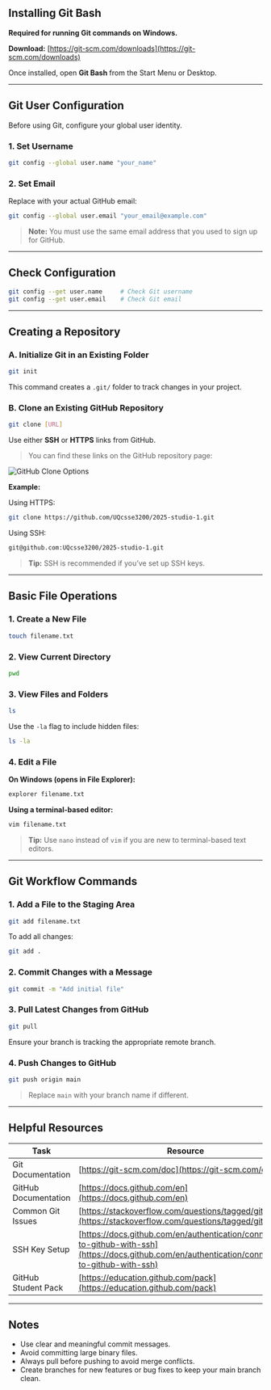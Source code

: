 ## Installing Git Bash

**Required for running Git commands on Windows.**

**Download:** [https://git-scm.com/downloads](https://git-scm.com/downloads)

Once installed, open **Git Bash** from the Start Menu or Desktop.

---

## Git User Configuration

Before using Git, configure your global user identity.

### 1. Set Username

```bash
git config --global user.name "your_name"
```

### 2. Set Email

Replace with your actual GitHub email:

```bash
git config --global user.email "your_email@example.com"
```

> **Note:** You must use the same email address that you used to sign up for GitHub.

---

## Check Configuration

```bash
git config --get user.name     # Check Git username
git config --get user.email    # Check Git email
```

---

## Creating a Repository

### A. Initialize Git in an Existing Folder

```bash
git init
```

This command creates a `.git/` folder to track changes in your project.

### B. Clone an Existing GitHub Repository

```bash
git clone [URL]
```

Use either **SSH** or **HTTPS** links from GitHub.

> You can find these links on the GitHub repository page:

![GitHub Clone Options](https://github.com/user-attachments/assets/0b855405-88dc-456e-9fcc-6de46fc9c9eb)

**Example:**

Using HTTPS:

```bash
git clone https://github.com/UQcsse3200/2025-studio-1.git
```

Using SSH:

```bash
git@github.com:UQcsse3200/2025-studio-1.git
```

> **Tip:** SSH is recommended if you’ve set up SSH keys.

---

## Basic File Operations

### 1. Create a New File

```bash
touch filename.txt
```

### 2. View Current Directory

```bash
pwd
```

### 3. View Files and Folders

```bash
ls
```

Use the `-la` flag to include hidden files:

```bash
ls -la
```

### 4. Edit a File

**On Windows (opens in File Explorer):**

```bash
explorer filename.txt
```

**Using a terminal-based editor:**

```bash
vim filename.txt
```

> **Tip:** Use `nano` instead of `vim` if you are new to terminal-based text editors.

---

## Git Workflow Commands

### 1. Add a File to the Staging Area

```bash
git add filename.txt
```

To add all changes:

```bash
git add .
```

### 2. Commit Changes with a Message

```bash
git commit -m "Add initial file"
```

### 3. Pull Latest Changes from GitHub

```bash
git pull
```

Ensure your branch is tracking the appropriate remote branch.

### 4. Push Changes to GitHub

```bash
git push origin main
```

> Replace `main` with your branch name if different.

---

## Helpful Resources

| Task                 | Resource                                                                                                                                           |
| -------------------- | -------------------------------------------------------------------------------------------------------------------------------------------------- |
| Git Documentation    | [https://git-scm.com/doc](https://git-scm.com/doc)                                                                                                 |
| GitHub Documentation | [https://docs.github.com/en](https://docs.github.com/en)                                                                                           |
| Common Git Issues    | [https://stackoverflow.com/questions/tagged/git](https://stackoverflow.com/questions/tagged/git)                                                   |
| SSH Key Setup        | [https://docs.github.com/en/authentication/connecting-to-github-with-ssh](https://docs.github.com/en/authentication/connecting-to-github-with-ssh) |
| GitHub Student Pack  | [https://education.github.com/pack](https://education.github.com/pack)                                                                             |

---

## Notes

* Use clear and meaningful commit messages.
* Avoid committing large binary files.
* Always pull before pushing to avoid merge conflicts.
* Create branches for new features or bug fixes to keep your main branch clean.
